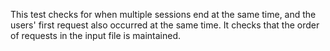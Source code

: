 This test checks for when multiple sessions end at the same time, and the users' first request also occurred at the same time. It checks that the order of requests in the input file is maintained.
